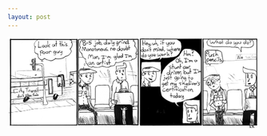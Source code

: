 ```yaml
---
layout: post
---
```


![strip](/images/posts/38.png "We're only as cool as the people we don't know.")
